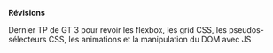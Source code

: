 **Révisions**

Dernier TP de GT 3 pour revoir les flexbox, les grid CSS, les pseudos-sélecteurs CSS, les animations et la manipulation du DOM avec JS 
